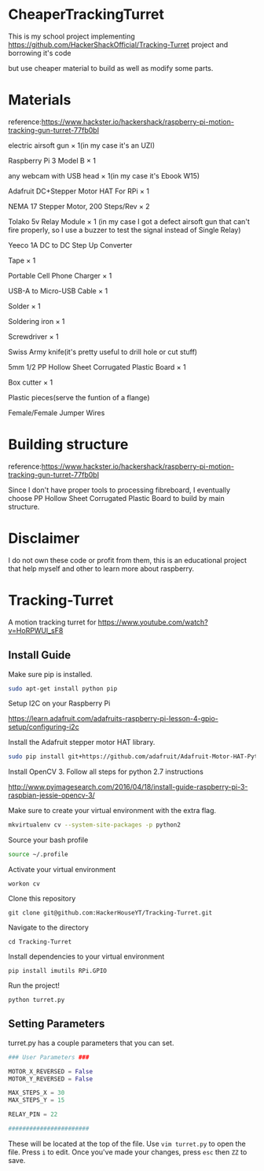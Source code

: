 # CheaperTrackingTurret
This is my school project implementing https://github.com/HackerShackOfficial/Tracking-Turret project and borrowing it's code

but use cheaper material to build as well as modify some parts.

# Materials
reference:https://www.hackster.io/hackershack/raspberry-pi-motion-tracking-gun-turret-77fb0bI

electric airsoft gun × 1(in my case it's an UZI) 

Raspberry Pi 3 Model B × 1

any webcam with USB head × 1(in my case it's Ebook W15)

Adafruit DC+Stepper Motor HAT For RPi × 1

NEMA 17 Stepper Motor, 200 Steps/Rev × 2

Tolako 5v Relay Module × 1 (in my case I got a defect airsoft gun that can't fire properly, so I use a buzzer to test the signal instead of Single Relay)

Yeeco 1A DC to DC Step Up Converter

Tape × 1

Portable Cell Phone Charger × 1
	
USB-A to Micro-USB Cable × 1
	
Solder × 1

Soldering iron × 1

Screwdriver × 1

Swiss Army knife(it's pretty useful to drill hole or cut stuff)

5mm 1/2 PP Hollow Sheet Corrugated Plastic Board × 1

Box cutter × 1

Plastic pieces(serve the funtion of a flange)

Female/Female Jumper Wires

# Building structure

reference:https://www.hackster.io/hackershack/raspberry-pi-motion-tracking-gun-turret-77fb0bI 

Since I don't have proper tools to processing fibreboard, I eventually choose PP Hollow Sheet Corrugated Plastic Board to build by main structure.

# Disclaimer

I do not own these code or profit from them, this is an educational project that help myself and other to learn more about raspberry.

# Tracking-Turret
A motion tracking turret for https://www.youtube.com/watch?v=HoRPWUl_sF8

## Install Guide

Make sure pip is installed. 
```bash
sudo apt-get install python pip
```

Setup I2C on your Raspberry Pi

https://learn.adafruit.com/adafruits-raspberry-pi-lesson-4-gpio-setup/configuring-i2c

Install the Adafruit stepper motor HAT library.

```bash
sudo pip install git+https://github.com/adafruit/Adafruit-Motor-HAT-Python-Library
```

Install OpenCV 3. Follow all steps for python 2.7 instructions

http://www.pyimagesearch.com/2016/04/18/install-guide-raspberry-pi-3-raspbian-jessie-opencv-3/

Make sure to create your virtual environment with the extra flag.

```bash
mkvirtualenv cv --system-site-packages -p python2
```

Source your bash profile

```bash
source ~/.profile
```

Activate your virtual environment

```
workon cv
```

Clone this repository

```
git clone git@github.com:HackerHouseYT/Tracking-Turret.git
```

Navigate to the directory

```
cd Tracking-Turret
```

Install dependencies to your virtual environment

```
pip install imutils RPi.GPIO
```

Run the project!

```
python turret.py
```

## Setting Parameters

turret.py has a couple parameters that you can set.

```python
### User Parameters ###

MOTOR_X_REVERSED = False
MOTOR_Y_REVERSED = False

MAX_STEPS_X = 30
MAX_STEPS_Y = 15

RELAY_PIN = 22

#######################
```

These will be located at the top of the file. Use `vim turret.py` to open the file. Press `i` to edit.
Once you've made your changes, press `esc` then `ZZ` to save.
